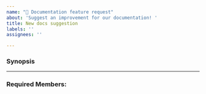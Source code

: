 ```yaml
---
name: "🧾 Documentation feature request"
about: 'Suggest an improvement for our documentation! '
title: New docs suggestion
labels: ''
assignees: ''

---
```


### Synopsis
<!-- Use this place to explain what needs to be done-->

<hr>

### Required Members:

<!-- Use this place to tag the team member/s that are responsible for the task -->
